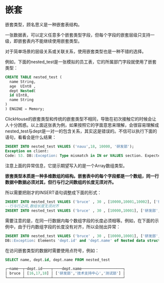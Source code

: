 # 嵌套

嵌套类型，顾名思义是一种嵌套表结构。

一张数据表，可以定义任意多个嵌套类型字段，但每个字段的嵌套层级只支持一级，即嵌套表内不能继续使用嵌套类型。

对于简单场景的层级关系或关联关系，使用嵌套类型也是一种不错的选择。

例如，下面的nested_test是一张模拟的员工表，它的所属部门字段就使用了嵌套类型：

```sql
CREATE TABLE nested_test (
  name String,
  age  UInt8 ,
  dept Nested(
  id UInt8,
  name String
)
) ENGINE = Memory;
```

ClickHouse的嵌套类型和传统的嵌套类型不相同，导致在初次接触它的时候会让人十分困惑。以上面这张表为例，如果按照它的字面意思来理解，会很容易理解成nested_test与dept是一对一的包含关系，其实这是错误的。不信可以执行下面的语句，看看会是什么结果：

```sql
INSERT INTO nested_test VALUES ('nauu',18, 10000, '研发部');
Exception on client:
Code: 53. DB::Exception: Type mismatch in IN or VALUES section. Expected: Array(UInt8). Got: UInt64
```

注意上面的异常信息，它提示期望写入的是一个Array数组类型。

**嵌套类型本质是一种多维数组的结构。嵌套表中的每个字段都是一个数组，同一行数据中数据必须对其，但行与行之间数组的长度无须对齐。**

所以需要把刚才的INSERT语句调整成下面的形式：

```sql
INSERT INTO nested_test VALUES ('bruce' , 30 , [10000,10001,10002], ['研发部','技术支持中心','测试部']);
--行与行之间,数组长度无须对齐
INSERT INTO nested_test VALUES ('bruce' , 30 , [10000,10001], ['研发部','技术支持中心']);
```

需要注意的是，在同一行数据内每个数组字段的长度必须相等。例如，在下面的示例中，由于行内数组字段的长度没有对齐，所以会抛出异常：

```sql
INSERT INTO nested_test VALUES ('bruce' , 30 , [10000,10001], ['研发部','技术支持中心', '测试部']); 
DB::Exception: Elements 'dept.id' and 'dept.name' of Nested data structure 'dept' (Array columns) have different array sizes..
```

在访问嵌套类型的数据时需要使用点符号，例如：

```sql
SELECT name, dept.id, dept.name FROM nested_test

┌─name──┬─dept.id────┬────dept.name───────────────────┐
│ bruce │ [16,17,18] │ ['研发部','技术支持中心','测试部'] │
└───────┴────────────┴────────────────────────────────┘
```
